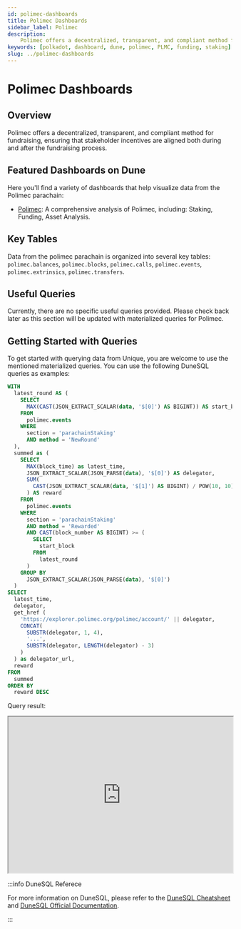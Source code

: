 ```yaml
---
id: polimec-dashboards
title: Polimec Dashboards
sidebar_label: Polimec
description:
    Polimec offers a decentralized, transparent, and compliant method for fundraising, ensuring that stakeholder incentives are aligned both during and after the fundraising process.
keywords: [polkadot, dashboard, dune, polimec, PLMC, funding, staking]
slug: ../polimec-dashboards
---
```


# Polimec Dashboards

## Overview

Polimec offers a decentralized, transparent, and compliant method for fundraising, ensuring that stakeholder incentives are aligned both during and after the fundraising process.

## Featured Dashboards on Dune

Here you'll find a variety of dashboards that help visualize data from the Polimec parachain:

- [Polimec](https://dune.com/substrate/polimec): A comprehensive analysis of Polimec, including: Staking, Funding, Asset Analysis.

## Key Tables

Data from the polimec parachain is organized into several key tables: `polimec.balances`, `polimec.blocks`, `polimec.calls`, `polimec.events`, `polimec.extrinsics`, `polimec.transfers`.

## Useful Queries

Currently, there are no specific useful queries provided. Please check back later as this section
will be updated with materialized queries for Polimec.

## Getting Started with Queries

To get started with querying data from Unique, you are welcome to use the mentioned materialized
queries. You can use the following DuneSQL queries as examples:

```sql title="Polimec Latest Reward Distribution" showLineNumbers
WITH
  latest_round AS (
    SELECT
      MAX(CAST(JSON_EXTRACT_SCALAR(data, '$[0]') AS BIGINT)) AS start_block
    FROM
      polimec.events
    WHERE
      section = 'parachainStaking'
      AND method = 'NewRound'
  ),
  summed as (
    SELECT
      MAX(block_time) as latest_time,
      JSON_EXTRACT_SCALAR(JSON_PARSE(data), '$[0]') AS delegator,
      SUM(
        CAST(JSON_EXTRACT_SCALAR(data, '$[1]') AS BIGINT) / POW(10, 10)
      ) AS reward
    FROM
      polimec.events
    WHERE
      section = 'parachainStaking'
      AND method = 'Rewarded'
      AND CAST(block_number AS BIGINT) >= (
        SELECT
          start_block
        FROM
          latest_round
      )
    GROUP BY
      JSON_EXTRACT_SCALAR(JSON_PARSE(data), '$[0]')
  )
SELECT
  latest_time,
  delegator,
  get_href (
    'https://explorer.polimec.org/polimec/account/' || delegator,
    CONCAT(
      SUBSTR(delegator, 1, 4),
      '...',
      SUBSTR(delegator, LENGTH(delegator) - 3)
    )
  ) as delegator_url,
  reward
FROM
  summed
ORDER BY
  reward DESC
```

Query result:

<iframe src="https://dune.com/embeds/3771979/6343454/" height="350" width="100%"></iframe>

:::info DuneSQL Referece

For more information on DuneSQL, please refer to the [DuneSQL Cheatsheet](../dunesql-cheatsheet.md)
and
[DuneSQL Official Documentation](https://docs.dune.com/query-engine/Functions-and-operators/index).

:::